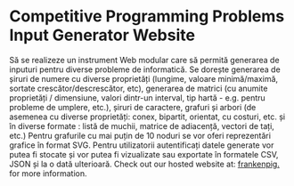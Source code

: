 # Competitive Programming Problems Input Generator Website
Să se realizeze un instrument Web modular care să permită generarea de inputuri pentru diverse probleme de informatică. Se dorește generarea de șiruri de numere cu diverse proprietăți (lungime, valoare minimă/maximă, sortate crescător/descrescător, etc), generarea de matrici (cu anumite proprietăți / dimensiune, valori dintr-un interval, tip hartă - e.g. pentru probleme de umplere, etc.), șiruri de caractere, grafuri și arbori (de asemenea cu diverse proprietăți: conex, bipartit, orientat, cu costuri, etc. și în diverse formate : listă de muchii, matrice de adiacență, vectori de tați, etc.) Pentru grafurile cu mai puțin de 10 noduri se vor oferi reprezentări grafice în format SVG. Pentru utilizatorii autentificați datele generate vor putea fi stocate și vor putea fi vizualizate sau exportate în formatele CSV, JSON și la o dată ulterioară.
Check out our hosted website at: [frankenpig.](https://www.frankenpig.online) for more information.
